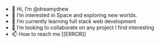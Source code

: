- 👋 Hi, I’m @dreamydrew
- 👀 I’m interested in Space and exploring new worlds.
- 🌱 I’m currently learning full stack web development
- 💞️ I’m looking to collaborate on any project I find interesting
- 📫 How to reach me [[ERROR]]

<!---
dreamydrew/dreamydrew is a ✨ special ✨ repository because its `README.md` (this file) appears on your GitHub profile.
You can click the Preview link to take a look at your changes.
--->
